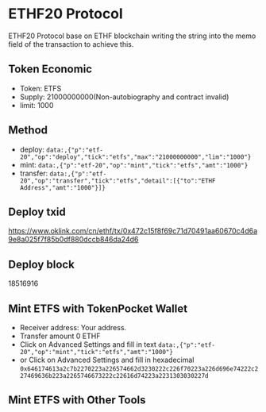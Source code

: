 # ETHF20 Protocol
ETHF20 Protocol base on ETHF blockchain writing the string into the memo field of the transaction to achieve this.

## Token Economic
 - Token: ETFS
 - Supply: 21000000000(Non-autobiography and contract invalid)
 - limit: 1000

## Method
 - deploy: `data:,{"p":"etf-20","op":"deploy","tick":"etfs","max":"21000000000","lim":"1000"}`
 - mint: `data:,{"p":"etf-20","op":"mint","tick":"etfs","amt":"1000"}`
 - transfer: `data:,{"p":"etf-20","op":"transfer","tick":"etfs","detail":[{"to":"ETHF Address","amt":"1000"}]}`

## Deploy txid
https://www.oklink.com/cn/ethf/tx/0x472c15f8f69c71d70491aa60670c4d6a9e8a025f7f85b0df880dccb846da24d6

## Deploy block
18516916

## Mint ETFS with TokenPocket Wallet
 - Receiver address: Your address. 
 - Transfer amount 0 ETHF
 - Click on Advanced Settings and fill in text `data:,{"p":"etf-20","op":"mint","tick":"etfs","amt":"1000"}`
 - or Click on Advanced Settings and fill in hexadecimal `0x646174613a2c7b2270223a226574662d3230222c226f70223a226d696e74222c227469636b223a2265746673222c22616d74223a2231303030227d`


## Mint ETFS with Other Tools
